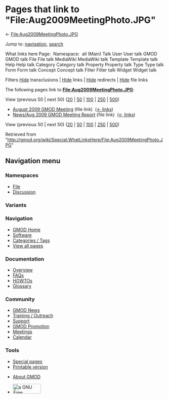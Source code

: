 <div id="mw-page-base" class="noprint">

</div>

<div id="mw-head-base" class="noprint">

</div>

<div id="content" class="mw-body" role="main">

<span id="top"></span>

<div id="mw-js-message" style="display:none;">

</div>



# <span dir="auto">Pages that link to "File:Aug2009MeetingPhoto.JPG"</span>

<div id="bodyContent">

<div id="contentSub">

←
[File:Aug2009MeetingPhoto.JPG](/wiki/File:Aug2009MeetingPhoto.JPG "File:Aug2009MeetingPhoto.JPG")

</div>

<div id="jump-to-nav" class="mw-jump">

Jump to: [navigation](#mw-navigation), [search](#p-search)

</div>

<div id="mw-content-text">

What links here Page:  Namespace:  all (Main) Talk User User talk GMOD
GMOD talk File File talk MediaWiki MediaWiki talk Template Template talk
Help Help talk Category Category talk Property Property talk Type Type
talk Form Form talk Concept Concept talk Filter Filter talk Widget
Widget talk

Filters
[Hide](/mediawiki/index.php?title=Special:WhatLinksHere/File:Aug2009MeetingPhoto.JPG&hidetrans=1 "Special:WhatLinksHere/File:Aug2009MeetingPhoto.JPG")
transclusions \|
[Hide](/mediawiki/index.php?title=Special:WhatLinksHere/File:Aug2009MeetingPhoto.JPG&hidelinks=1 "Special:WhatLinksHere/File:Aug2009MeetingPhoto.JPG")
links \|
[Hide](/mediawiki/index.php?title=Special:WhatLinksHere/File:Aug2009MeetingPhoto.JPG&hideredirs=1 "Special:WhatLinksHere/File:Aug2009MeetingPhoto.JPG")
redirects \|
[Hide](/mediawiki/index.php?title=Special:WhatLinksHere/File:Aug2009MeetingPhoto.JPG&hideimages=1 "Special:WhatLinksHere/File:Aug2009MeetingPhoto.JPG")
file links

The following pages link to
**[File:Aug2009MeetingPhoto.JPG](/wiki/File:Aug2009MeetingPhoto.JPG "File:Aug2009MeetingPhoto.JPG")**:

View (previous 50 \| next 50)
([20](/mediawiki/index.php?title=Special:WhatLinksHere/File:Aug2009MeetingPhoto.JPG&limit=20 "Special:WhatLinksHere/File:Aug2009MeetingPhoto.JPG")
\|
[50](/mediawiki/index.php?title=Special:WhatLinksHere/File:Aug2009MeetingPhoto.JPG&limit=50 "Special:WhatLinksHere/File:Aug2009MeetingPhoto.JPG")
\|
[100](/mediawiki/index.php?title=Special:WhatLinksHere/File:Aug2009MeetingPhoto.JPG&limit=100 "Special:WhatLinksHere/File:Aug2009MeetingPhoto.JPG")
\|
[250](/mediawiki/index.php?title=Special:WhatLinksHere/File:Aug2009MeetingPhoto.JPG&limit=250 "Special:WhatLinksHere/File:Aug2009MeetingPhoto.JPG")
\|
[500](/mediawiki/index.php?title=Special:WhatLinksHere/File:Aug2009MeetingPhoto.JPG&limit=500 "Special:WhatLinksHere/File:Aug2009MeetingPhoto.JPG"))

- [August 2009 GMOD
  Meeting](/wiki/August_2009_GMOD_Meeting "August 2009 GMOD Meeting")
  (file link) ‎ <span class="mw-whatlinkshere-tools">([←
  links](/mediawiki/index.php?title=Special:WhatLinksHere&target=August+2009+GMOD+Meeting "Special:WhatLinksHere"))</span>
- [News/Aug 2009 GMOD Meeting
  Report](/wiki/News/Aug_2009_GMOD_Meeting_Report "News/Aug 2009 GMOD Meeting Report")
  (file link) ‎ <span class="mw-whatlinkshere-tools">([←
  links](/mediawiki/index.php?title=Special:WhatLinksHere&target=News%2FAug+2009+GMOD+Meeting+Report "Special:WhatLinksHere"))</span>

View (previous 50 \| next 50)
([20](/mediawiki/index.php?title=Special:WhatLinksHere/File:Aug2009MeetingPhoto.JPG&limit=20 "Special:WhatLinksHere/File:Aug2009MeetingPhoto.JPG")
\|
[50](/mediawiki/index.php?title=Special:WhatLinksHere/File:Aug2009MeetingPhoto.JPG&limit=50 "Special:WhatLinksHere/File:Aug2009MeetingPhoto.JPG")
\|
[100](/mediawiki/index.php?title=Special:WhatLinksHere/File:Aug2009MeetingPhoto.JPG&limit=100 "Special:WhatLinksHere/File:Aug2009MeetingPhoto.JPG")
\|
[250](/mediawiki/index.php?title=Special:WhatLinksHere/File:Aug2009MeetingPhoto.JPG&limit=250 "Special:WhatLinksHere/File:Aug2009MeetingPhoto.JPG")
\|
[500](/mediawiki/index.php?title=Special:WhatLinksHere/File:Aug2009MeetingPhoto.JPG&limit=500 "Special:WhatLinksHere/File:Aug2009MeetingPhoto.JPG"))

</div>

<div class="printfooter">

Retrieved from
"<http://gmod.org/wiki/Special:WhatLinksHere/File:Aug2009MeetingPhoto.JPG>"

</div>

<div id="catlinks" class="catlinks catlinks-allhidden">

</div>

<div class="visualClear">

</div>

</div>

</div>

<div id="mw-navigation">

## Navigation menu

<div id="mw-head">



<div id="left-navigation">

<div id="p-namespaces" class="vectorTabs" role="navigation"
aria-labelledby="p-namespaces-label">

### Namespaces

- <span id="ca-nstab-image"><a href="/wiki/File:Aug2009MeetingPhoto.JPG" accesskey="c"
  title="View the file page [c]">File</a></span>
- <span id="ca-talk"><a
  href="/mediawiki/index.php?title=File_talk:Aug2009MeetingPhoto.JPG&amp;action=edit&amp;redlink=1"
  accesskey="t"
  title="Discussion about the content page [t]">Discussion</a></span>

</div>

<div id="p-variants" class="vectorMenu emptyPortlet" role="navigation"
aria-labelledby="p-variants-label">

### 

### Variants[](#)

<div class="menu">

</div>

</div>

</div>

<div id="right-navigation">





</div>



</div>

</div>

</div>

<div id="mw-panel">

<div id="p-logo" role="banner">

<a href="/wiki/Main_Page"
style="background-image: url(http://gmod.org/images/GMOD-cogs.png);"
title="Visit the main page"></a>

</div>

<div id="p-Navigation" class="portal" role="navigation"
aria-labelledby="p-Navigation-label">

### Navigation

<div class="body">

- <span id="n-GMOD-Home">[GMOD Home](/wiki/Main_Page)</span>
- <span id="n-Software">[Software](/wiki/GMOD_Components)</span>
- <span id="n-Categories-.2F-Tags">[Categories /
  Tags](/wiki/Categories)</span>
- <span id="n-View-all-pages">[View all
  pages](/wiki/Special:AllPages)</span>

</div>

</div>

<div id="p-Documentation" class="portal" role="navigation"
aria-labelledby="p-Documentation-label">

### Documentation

<div class="body">

- <span id="n-Overview">[Overview](/wiki/Overview)</span>
- <span id="n-FAQs">[FAQs](/wiki/Category:FAQ)</span>
- <span id="n-HOWTOs">[HOWTOs](/wiki/Category:HOWTO)</span>
- <span id="n-Glossary">[Glossary](/wiki/Glossary)</span>

</div>

</div>

<div id="p-Community" class="portal" role="navigation"
aria-labelledby="p-Community-label">

### Community

<div class="body">

- <span id="n-GMOD-News">[GMOD News](/wiki/GMOD_News)</span>
- <span id="n-Training-.2F-Outreach">[Training /
  Outreach](/wiki/Training_and_Outreach)</span>
- <span id="n-Support">[Support](/wiki/Support)</span>
- <span id="n-GMOD-Promotion">[GMOD
  Promotion](/wiki/GMOD_Promotion)</span>
- <span id="n-Meetings">[Meetings](/wiki/Meetings)</span>
- <span id="n-Calendar">[Calendar](/wiki/Calendar)</span>

</div>

</div>

<div id="p-tb" class="portal" role="navigation"
aria-labelledby="p-tb-label">

### Tools

<div class="body">

- <span id="t-specialpages"><a href="/wiki/Special:SpecialPages" accesskey="q"
  title="A list of all special pages [q]">Special pages</a></span>
- <span id="t-print"><a
  href="/mediawiki/index.php?title=Special:WhatLinksHere/File:Aug2009MeetingPhoto.JPG&amp;printable=yes"
  rel="alternate" accesskey="p"
  title="Printable version of this page [p]">Printable version</a></span>

</div>

</div>

</div>

</div>

<div id="footer" role="contentinfo">

- <span id="footer-places-about">[About
  GMOD](/wiki/GMOD:About "GMOD:About")</span>

<!-- -->

- <span id="footer-copyrightico">[<img src="http://www.gnu.org/graphics/gfdl-logo-small.png" width="88"
  height="31" alt="a GNU Free Documentation License" />](http://www.gnu.org/licenses/fdl-1.3.html)</span>


<div style="clear:both">

</div>

</div>
